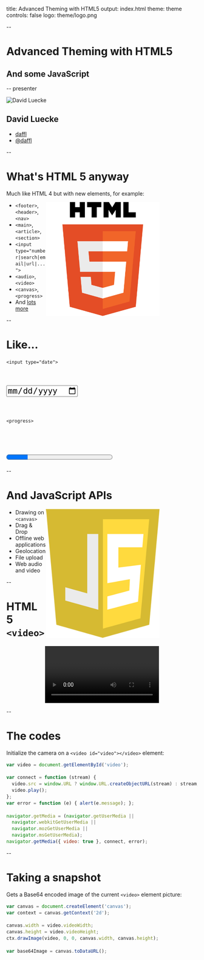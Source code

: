 title: Advanced Theming with HTML5
output: index.html
theme: theme
controls: false
logo: theme/logo.png

--

# Advanced Theming with HTML5

## And some JavaScript

-- presenter

![David Luecke](http://gravatar.com/avatar/a14850281f19396480bdba4aab2d52ef?s=200)

## David Luecke

* [<i class="fa fa-github"></i> daffl](https://github.com/daffl)
* [<i class="fa fa-twitter"></i> @daffl](http://twitter.com/daffl)

--

# What's HTML 5 anyway

Much like HTML 4 but with new elements, for example:

<img src="img/html5.png" style="float: right; width: 300px; margin-right: 100px;" alt="HTML5 logo" />

- `<footer>`, `<header>`, `<nav>`
- `<main>`, `<article>`, `<section>`
- `<input type="number|search|email|url|...">`
- `<audio>`, `<video>`
- `<canvas>`, `<progress>`
- And [lots more](https://developer.mozilla.org/en/docs/Web/Guide/HTML/HTML5/HTML5_element_list)

--

# Like...

`<input type="date">`

<input type="date" style="font-size: 1.5em; margin: 40px 0;">

`<progress>`

<progress max="100" value="20" style="zoom: 2; margin-top: 30px;"></progress>

--

# And JavaScript APIs

<img src="img/js.png" style="float: right; width: 300px; margin-right: 100px;" alt="JS unofficial logo" />

* Drawing on `<canvas>`
* Drag & Drop
* Offline web applications
* Geolocation
* File upload
* Web audio and video

--

# HTML 5 `<video>`

<video id="video" style="margin: 0 auto; display: block;"></video>

--

# The codes

Initialize the camera on a `<video id="video"></video>` element:

```javascript
var video = document.getElementById('video');

var connect = function (stream) {
  video.src = window.URL ? window.URL.createObjectURL(stream) : stream;
  video.play();
};
var error = function (e) { alert(e.message); };

navigator.getMedia = (navigator.getUserMedia ||
  navigator.webkitGetUserMedia ||
  navigator.mozGetUserMedia ||
  navigator.msGetUserMedia);
navigator.getMedia({ video: true }, connect, error);
```

--

# Taking a snapshot

Gets a Base64 encoded image of the current `<video>` element picture:

```javascript
var canvas = document.createElement('canvas');
var context = canvas.getContext('2d');

canvas.width = video.videoWidth;
canvas.height = video.videoHeight;
ctx.drawImage(video, 0, 0, canvas.width, canvas.height);

var base64Image = canvas.toDataURL();
```
